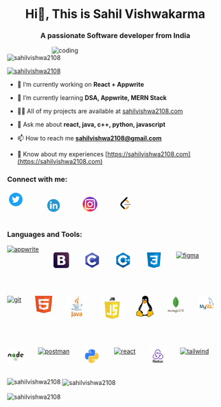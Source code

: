 <h1 align="center">Hi👋, This is Sahil Vishwakarma</h1>



<h3 align="center">A passionate Software developer from India</h3>

<img style="border-radius:5%" align="right" alt="coding" width="400" src="https://user-images.githubusercontent.com/55389276/140866485-8fb1c876-9a8f-4d6a-98dc-08c4981eaf70.gif" />

<p align="left"> <img src="https://komarev.com/ghpvc/?username=sahilvishwa2108&label=Profile%20views&color=0e75b6&style=flat" alt="sahilvishwa2108" /> </p>

<p align="left"> <a href="https://twitter.com/sahilvishwa2108" target="blank"><img src="https://img.shields.io/twitter/follow/sahilvishwa2108?logo=twitter&style=for-the-badge" alt="sahilvishwa2108" /></a> </p>

- 🔭 I’m currently working on **React + Appwrite**

- 🌱 I’m currently learning **DSA, Appwrite, MERN Stack**

- 👨‍💻 All of my projects are available at [sahilvishwa2108.com](sahilvishwa2108.com)

- 💬 Ask me about **react, java, c++, python, javascript**

- 📫 How to reach me **sahilvishwa2108@gmail.com**

- 📄 Know about my experiences [https://sahilvishwa2108.com](https://sahilvishwa2108.com)

<h3 align="left">Connect with me:</h3>
<p align="left">
<div style="display:flex; justify-content:flex-start; gap:3rem; flex-wrap:wrap;">
<a href="https://twitter.com/sahilvishwa2108" target="blank"><img align="center" src=".\Assets\twitter.png" alt="sahilvishwa2108" height="40" width="40" /></a>

<a href="https://linkedin.com/in/sahil-vishwakarma-2586b6229" target="blank"><img align="center" src=".\Assets\linkedin.png" alt="sahil-vishwakarma-2586b6229" height="40" width="40" /></a>

<a href="https://instagram.com/sahilvishwa2108" target="blank"><img align="center" src=".\Assets\Instagram.png" alt="sahilvishwa2108" height="34" width="34" /></a>

<a href="https://www.leetcode.com/sahilvishwa2108" target="blank"><img style="background:white; border-radius:50%" align="center" src=".\Assets\LeetCode.png" alt="sahilvishwa2108" height="35" width="35" /></a>
</div>
</p>

<h3 align="left">Languages and Tools:</h3>
<p align="left"> 
<div style="display:flex; gap:2rem; flex-wrap:wrap">
<a href="https://appwrite.io" target="_blank" rel="noreferrer"> <img src="https://www.vectorlogo.zone/logos/appwriteio/appwriteio-icon.svg" alt="appwrite" width="40" height="40"/> </a> 

<a href="https://getbootstrap.com" target="_blank" rel="noreferrer"> <img src=".\Assets\bootstrap.png" alt="bootstrap" width="40" height="40"/> </a>

<a href="https://www.cprogramming.com/" target="_blank" rel="noreferrer"> <img src=".\Assets\c.png" alt="c" width="40" height="40"/> </a> 

<a href="https://www.w3schools.com/cpp/" target="_blank" rel="noreferrer"> <img src=".\Assets\cpp.png" alt="cplusplus" width="40" height="40"/> </a>

<a href="https://www.w3schools.com/css/" target="_blank" rel="noreferrer"> <img src=".\Assets\css.png" alt="css3" width="40" height="40"/> </a> 

<a href="https://www.figma.com/" target="_blank" rel="noreferrer"> <img src="https://www.vectorlogo.zone/logos/figma/figma-icon.svg" alt="figma" width="40" height="40"/> </a> 

<a href="https://git-scm.com/" target="_blank" rel="noreferrer"> <img src="https://www.vectorlogo.zone/logos/git-scm/git-scm-icon.svg" alt="git" width="40" height="40"/> </a>

<a href="https://www.w3.org/html/" target="_blank" rel="noreferrer"> <img src=".\Assets\html.png" alt="html5" width="40" height="40"/> </a> 

<a href="https://www.java.com" target="_blank" rel="noreferrer"> <img src=".\Assets\java.png" alt="java" width="50" height="50"/> </a> 

<a href="https://developer.mozilla.org/en-US/docs/Web/JavaScript" target="_blank" rel="noreferrer"> <img src=".\Assets\javascript.png" alt="javascript" width="50" /> </a> 

<a href="https://www.linux.org/" target="_blank" rel="noreferrer"> <img src=".\Assets\linux.png" alt="linux" width="40"/> </a> 

<a href="https://www.mongodb.com/" target="_blank" rel="noreferrer"> <img src=".\Assets\mongo.png" alt="mongodb" height="40"/> </a> 

<a href="https://www.mysql.com/" target="_blank" rel="noreferrer"> <img src=".\Assets\mysql.png" alt="mysql" width="40" height="40"/> </a> 

<a href="https://nodejs.org" target="_blank" rel="noreferrer"> <img src=".\Assets\node.png" alt="nodejs" height="40"/> </a> 

<a href="https://postman.com" target="_blank" rel="noreferrer"> <img src="https://www.vectorlogo.zone/logos/getpostman/getpostman-icon.svg" alt="postman" width="40" height="40"/> </a> 

<a href="https://www.python.org" target="_blank" rel="noreferrer"> <img src=".\Assets\python.png" alt="python" height="40"/> </a> 

<a href="https://reactnative.dev/" target="_blank" rel="noreferrer"> <img src="https://reactnative.dev/img/header_logo.svg" alt="react" width="40" height="40"/> </a> 

<a href="https://redux.js.org" target="_blank" rel="noreferrer"> <img src=".\Assets\redux.png" alt="redux"  height="40"/> </a> 

<a href="https://tailwindcss.com/" target="_blank" rel="noreferrer"> <img src="https://www.vectorlogo.zone/logos/tailwindcss/tailwindcss-icon.svg" alt="tailwind" width="40" height="40"/> </a> 
</div>
</p>

<p><img align="left" src="https://github-readme-stats.vercel.app/api/top-langs?username=sahilvishwa2108&show_icons=true&locale=en&layout=compact" alt="sahilvishwa2108" /></p>

<p>&nbsp;<img align="center" src="https://github-readme-stats.vercel.app/api?username=sahilvishwa2108&show_icons=true&locale=en" alt="sahilvishwa2108" /></p>

<p><img align="center" src="https://github-readme-streak-stats.herokuapp.com/?user=sahilvishwa2108&" alt="sahilvishwa2108" /></p>
